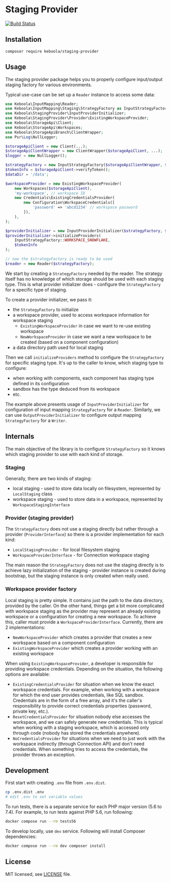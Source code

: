 # Staging Provider

[![Build Status](https://dev.azure.com/keboola-dev/wokspace-provider/_apis/build/status/keboola.staging-provider?branchName=main)](https://dev.azure.com/keboola-dev/wokspace-provider/_build/latest?definitionId=69&branchName=main)

## Installation

`composer require keboola/staging-provider`

## Usage

The staging provider package helps you to properly configure input/output staging factory for various environments.

Typical use-case can be set up a `Reader` instance to access some data:

```php
use Keboola\InputMapping\Reader;
use Keboola\InputMapping\Staging\StrategyFactory as InputStrategyFactory;
use Keboola\StagingProvider\InputProviderInitializer;
use Keboola\StagingProvider\Provider\ExistingWorkspaceProvider;
use Keboola\StorageApi\Client;
use Keboola\StorageApi\Workspaces;
use Keboola\StorageApiBranch\ClientWrapper;
use Psr\Log\NullLogger;

$storageApiClient = new Client(...);
$storageApiClientWrapper = new ClientWrapper($storageApiClient, ...);
$logger = new NullLogger();

$strategyFactory = new InputStrategyFactory($storageApiClientWrapper, $logger, 'json');
$tokenInfo = $storageApiClient->verifyToken();
$dataDir = '/data';

$workspaceProvider = new ExistingWorkspaceProvider(
    new Workspaces($storageApiClient),
    'my-workspace', // workspace ID
    new Credentials\ExistingCredentialsProvider(
        new Configuration\WorkspaceCredentials([
            'password' => 'abcd1234' // workspace password
        ]),
    ),
);

$providerInitializer = new InputProviderInitializer($strategyFactory, $workspaceProvider, $dataDir);
$providerInitializer->initializeProviders(
    InputStrategyFactory::WORKSPACE_SNOWFLAKE,
    $tokenInfo
);

// now the $strategyFactory is ready to be used
$reader = new Reader($strategyFactory);
```

We start by creating a `StrategyFactory` needed by the reader. The strategy itself has no knowledge of which storage
should be used with each staging type. This is what provider initializer does - configure the `StrategyFactory` for
a specific type of staging.

To create a provider initializer, we pass it:
* the `StrategyFactory` to initialize
* a workspace provider, used to access workspace information for workspace staging
  * `ExistingWorkspaceProvider` in case we want to re-use existing workspace
  * `NewWorkspaceProvider` in case we want a new workspace to be created (based on a component configuration)
* a data directory path used for local staging

Then we call `initializeProviders` method to configure the `StrategyFactory` for specific staging type.  It's up to the
caller to know, which staging type to configure:
* when working with components, each component has staging type defined in its configuration
* sandbox has the type deduced from its workspace
* etc.

The example above presents usage of `InputProviderInitializer` for configuration of input mapping `StrategyFactory` for
a `Reader`. Similarly, we can use `OutputProviderInitializer` to configure output mapping `StrategyFactory` for a `Writer`. 

## Internals
The main objective of the library is to configure `StrategyFactory` so it knows which staging provider to
use with each kind of storage.

### Staging
Generally, there are two kinds of staging:
* local staging - used to store data locally on filesystem, represented by `LocalStaging` class
* workspace staging - used to store data in a workspace, represented by `WorkspaceStagingInterface`

### Provider (staging provider)
The `StrategyFactory` does not use a staging directly but rather through a provider (`ProviderInterface`) so there is
a provider implementation for each kind:
* `LocalStagingProvider` - for local filesystem staging
* `WorkspaceProviderInterface` - for Connection workspace staging
  
The main reason the `StrategyFactory` does not use the staging directly is to achieve lazy initialization of the staging -
provider instance is created during bootstrap, but the staging instance is only created when really used.

### Workspace provider factory
Local staging is pretty simple. It contains just the path to the data directory, provided by the caller. On the other hand,
things get a bit more complicated with workspace staging as the provider may represent an already existing workspace or
a configuration for creating a new workspace. To achieve this, caller must provide a `WorkspaceProviderInterface`.
Currently, there are 2 implementations:
* `NewWorkspaceProvider` which creates a provider that creates a new workspace based on a component configuration
* `ExistingWorkspaceProvider` which creates a provider working with an existing workspace

When using `ExistingWorkspaceProvider`, a developer is responsible for providing workspace credentials. Depending on the
situation, the following options are available:
* `ExistingCredentialsProvider` for situation when we know the exact workspace credentials. For example, when working with
  a workspace for which the end user provides credentials, like SQL sandbox. Credentials are in the form of a free array,
  and it's the caller's responsibility to provide correct credentials properties (password, private key, etc.).
* `ResetCredentialsProvider` for situation nobody else accesses the workspace, and we can safely generate new credentials.
  This is typical when working with a staging workspace, which is accessed only through code (nobody has stored the credentials
  anywhere).
* `NoCredentialsProvider` for situations when we need to just work with the workspace indirectly (through Connection API)
  and don't need credentials. When something tries to access the credentials, the provider throws an exception.
  
## Development
First start with creating `.env` file from `.env.dist`.
```bash
cp .env.dist .env
# edit .env to set variable values
```

To run tests, there is a separate service for each PHP major version (5.6 to 7.4).
For example, to run tests against PHP 5.6, run following:
```bash
docker compose run --rm tests56
```

To develop locally, use `dev` service. Following will install Composer dependencies:
```bash
docker compose run --rm dev composer install
```

## License

MIT licensed, see [LICENSE](./LICENSE) file.

